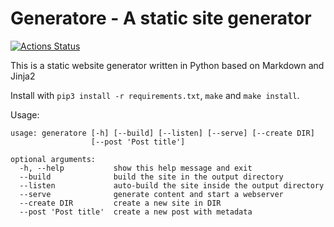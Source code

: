 # Generatore - A static site generator

[![Actions Status](https://github.com/picofish/generatore/workflows/build/badge.svg)](https://github.com/picofish/generatore/actions)

This is a static website generator written in Python based on Markdown and Jinja2

Install with `pip3 install -r requirements.txt`, `make` and `make install`.

Usage:

```
usage: generatore [-h] [--build] [--listen] [--serve] [--create DIR]
                  [--post 'Post title']

optional arguments:
  -h, --help           show this help message and exit
  --build              build the site in the output directory
  --listen             auto-build the site inside the output directory
  --serve              generate content and start a webserver
  --create DIR         create a new site in DIR
  --post 'Post title'  create a new post with metadata
```
